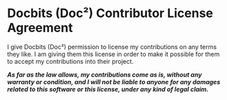 # Docbits (Doc²) Contributor License Agreement

I give Docbits (Doc²) permission to license my contributions on any terms they like.  I am giving them this license in order to make it possible for them to accept my contributions into their project.

***As far as the law allows, my contributions come as is, without any warranty or condition, and I will not be liable to anyone for any damages related to this software or this license, under any kind of legal claim.***
